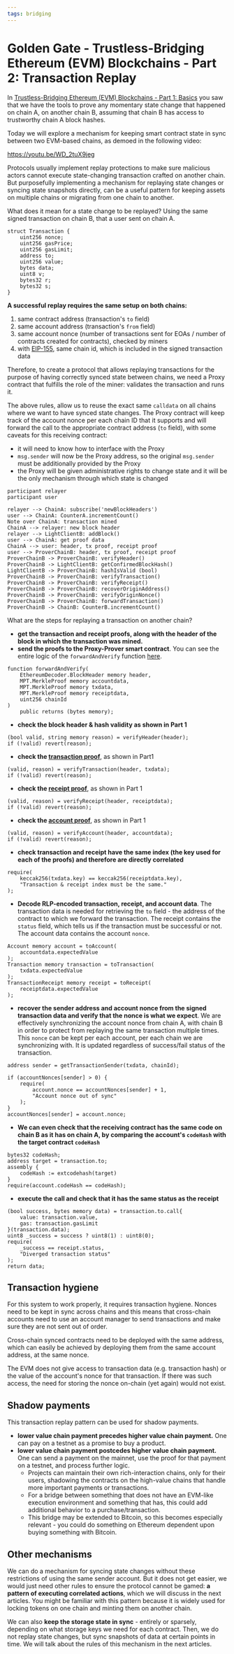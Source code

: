 ```yaml
---
tags: bridging
---
```


# Golden Gate - Trustless-Bridging Ethereum (EVM) Blockchains - Part 2: Transaction Replay

In [Trustless-Bridging Ethereum (EVM) Blockchains - Part 1: Basics](https://loredanacirstea.medium.com/golden-gate-trustless-bridging-ethereum-evm-blockchains-part-1-basics-d016300ea0dd) you saw that we have the tools to prove any momentary state change that happened on chain A, on another chain B, assuming that chain B has access to trustworthy chain A block hashes.

Today we will explore a mechanism for keeping smart contract state in sync between two EVM-based chains, as demoed in the following video:

https://youtu.be/WD_2tuX9jeg

Protocols usually implement replay protections to make sure malicious actors cannot execute state-changing transaction crafted on another chain. But purposefully implementing a mechanism for replaying state changes or syncing state snapshots directly, can be a useful pattern for keeping assets on multiple chains or migrating from one chain to another.

What does it mean for a state change to be replayed? Using the same signed transaction on chain B, that a user sent on chain A.

```solidity
struct Transaction {
    uint256 nonce;
    uint256 gasPrice;
    uint256 gasLimit;
    address to;
    uint256 value;
    bytes data;
    uint8 v;
    bytes32 r;
    bytes32 s;
}
```

**A successful replay requires the same setup on both chains:**
1) same contract address (transaction's `to` field)
2) same account address (transaction's `from` field)
3) same account nonce (number of transactions sent for EOAs / number of contracts created for contracts), checked by miners
4) with [EIP-155](https://eips.ethereum.org/EIPS/eip-155), same chain id, which is included in the signed transaction data

Therefore, to create a protocol that allows replaying transactions for the purpose of having correctly synced state between chains, we need a Proxy contract that fulfills the role of the miner: validates the transaction and runs it.

The above rules, allow us to reuse the exact same `calldata` on all chains where we want to have synced state changes. The Proxy contract will keep track of the account nonce per each chain ID that it supports and will forward the call to the appropriate contract address (`to` field), with some caveats for this receiving contract:
- it will need to know how to interface with the Proxy
- `msg.sender` will now be the Proxy address, so the original `msg.sender` must be additionally provided by the Proxy
- the Proxy will be given administrative rights to change state and it will be the only mechanism through which state is changed

```
participant relayer
participant user

relayer --> ChainA: subscribe('newBlockHeaders')
user --> ChainA: CounterA.incrementCount()
Note over ChainA: transaction mined
ChainA --> relayer: new block header
relayer --> LightClientB: addBlock()
user --> ChainA: get proof data
ChainA --> user: header, tx proof, receipt proof
user --> ProverChainB: header, tx proof, receipt proof
ProverChainB -> ProverChainB: verifyHeader()
ProverChainB -> LightClientB: getConfirmedBlockHash()
LightClientB -> ProverChainB: hashIsValid (bool)
ProverChainB -> ProverChainB: verifyTransaction()
ProverChainB -> ProverChainB: verifyReceipt()
ProverChainB -> ProverChainB: recoverOriginAddress()
ProverChainB -> ProverChainB: verifyOriginNonce()
ProverChainB -> ProverChainB: forwardTransaction()
ProverChainB -> ChainB: CounterB.incrementCount()
```


What are the steps for replaying a transaction on another chain?
* **get the transaction and receipt proofs, along with the header of the block in which the transaction was mined.**
* **send the proofs to the Proxy-Prover smart contract**. You can see the entire logic of the `forwardAndVerify` function [here](https://github.com/loredanacirstea/goldengate/blob/master/contracts/contracts/ProverStateSync.sol).
```solidity
function forwardAndVerify(
    EthereumDecoder.BlockHeader memory header,
    MPT.MerkleProof memory accountdata,
    MPT.MerkleProof memory txdata,
    MPT.MerkleProof memory receiptdata,
    uint256 chainId
)
    public returns (bytes memory);
```
* **check the block header & hash validity as shown in Part 1**
```solidity
(bool valid, string memory reason) = verifyHeader(header);
if (!valid) revert(reason);
```
* **check the [transaction proof](https://github.com/loredanacirstea/statebridge/blob/495abc40596e7b4cad519131d16874fbc844bd79/contracts/contracts/Prover.sol#L39-L51)**, as shown in Part1
```solidity
(valid, reason) = verifyTransaction(header, txdata);
if (!valid) revert(reason);
```
* **check the [receipt proof](https://github.com/loredanacirstea/statebridge/blob/495abc40596e7b4cad519131d16874fbc844bd79/contracts/contracts/Prover.sol#L53-L65)**, as shown in Part 1
```solidity
(valid, reason) = verifyReceipt(header, receiptdata);
if (!valid) revert(reason);
```
* **check the [account proof](https://github.com/loredanacirstea/statebridge/blob/495abc40596e7b4cad519131d16874fbc844bd79/contracts/contracts/Prover.sol#L67-L79)**, as shown in Part 1
```solidity
(valid, reason) = verifyAccount(header, accountdata);
if (!valid) revert(reason);
```
* **check transaction and receipt have the same index (the key used for each of the proofs) and therefore are directly correlated**
```solidity
require(
    keccak256(txdata.key) == keccak256(receiptdata.key),
    "Transaction & receipt index must be the same."
);
```
* **Decode RLP-encoded transaction, receipt, and account data**. The transaction data is needed for retrieving the `to` field - the address of the contract to which we forward the transaction. The receipt contains the `status` field, which tells us if the transaction must be successful or not. The account data contains the account `nonce`.
```solidity
Account memory account = toAccount(
    accountdata.expectedValue
);
Transaction memory transaction = toTransaction(
    txdata.expectedValue
);
TransactionReceipt memory receipt = toReceipt(
    receiptdata.expectedValue
);
```
* **recover the sender address and account nonce from the signed transaction data and verify that the nonce is what we expect**. We are effectively synchronizing the account nonce from chain A, with chain B in order to protect from replaying the same transaction multiple times. This `nonce` can be kept per each account, per each chain we are synchronizing with. It is updated regardless of success/fail status of the transaction.
```solidity
address sender = getTransactionSender(txdata, chainId);

if (accountNonces[sender] > 0) {
    require(
        account.nonce == accountNonces[sender] + 1,
        "Account nonce out of sync"
    );
}
accountNonces[sender] = account.nonce;
```
* **We can even check that the receiving contract has the same code on chain B as it has on chain A, by comparing the account's `codeHash` with the target contract `codeHash`**
```solidity
bytes32 codeHash;
address target = transaction.to;
assembly {
    codeHash := extcodehash(target)
}
require(account.codeHash == codeHash);
```
* **execute the call and check that it has the same status as the receipt**
```solidity
(bool success, bytes memory data) = transaction.to.call{
    value: transaction.value,
    gas: transaction.gasLimit
}(transaction.data);
uint8 _success = success ? uint8(1) : uint8(0);
require(
    _success == receipt.status,
    "Diverged transaction status"
);
return data;
```


## Transaction hygiene

For this system to work properly, it requires transaction hygiene. Nonces need to be kept in sync across chains and this means that cross-chain accounts need to use an account manager to send transactions and make sure they are not sent out of order.

Cross-chain synced contracts need to be deployed with the same address, which can easily be achieved by deploying them from the same account address, at the same nonce.

The EVM does not give access to transaction data (e.g. transaction hash) or the value of the account's nonce for that transaction. If there was such access, the need for storing the nonce on-chain (yet again) would not exist.

## Shadow payments

This transaction replay pattern can be used for shadow payments.

* **lower value chain payment precedes higher value chain payment.** One can pay on a testnet as a promise to buy a product.
* **lower value chain payment postcedes higher value chain payment.** One can send a payment on the mainnet, use the proof for that payment on a testnet, and process further logic.
    - Projects can maintain their own rich-interaction chains, only for their users, shadowing the contracts on the high-value chains that handle more important payments or transactions.
    - For a bridge between something that does not have an EVM-like execution environment and something that has, this could add additional behavior to a purchase/transaction.
    - This bridge may be extended to Bitcoin, so this becomes especially relevant - you could do something on Ethereum dependent upon buying something with Bitcoin.


## Other mechanisms

We can do a mechanism for syncing state changes without these restrictions of using the same sender account. But it does not get easier, we would just need other rules to ensure the protocol cannot be gamed: **a pattern of executing correlated actions**, which we will discuss in the next articles. You might be familiar with this pattern because it is widely used for locking tokens on one chain and minting them on another chain.


We can also **keep the storage state in sync** - entirely or sparsely, depending on what storage keys we need for each contract. Then, we do not replay state changes, but sync snapshots of data at certain points in time. We will talk about the rules of this mechanism in the next articles.
